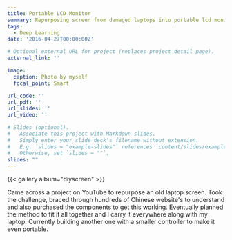 ```yaml
---
title: Portable LCD Monitor
summary: Repurposing screen from damaged laptops into portable lcd monitors 
tags:
  - Deep Learning
date: '2016-04-27T00:00:00Z'

# Optional external URL for project (replaces project detail page).
external_link: ''

image:
  caption: Photo by myself
  focal_point: Smart

url_code: ''
url_pdf: ''
url_slides: ''
url_video: ''

# Slides (optional).
#   Associate this project with Markdown slides.
#   Simply enter your slide deck's filename without extension.
#   E.g. `slides = "example-slides"` references `content/slides/example-slides.md`.
#   Otherwise, set `slides = ""`.
slides: ""
---
```


{{< gallery album="diyscreen" >}}

Came across a project on YouTube to repurpose an old laptop screen. Took the challenge, braced through hundreds of Chinese website's to understand and also purchased the components to get this working. Eventually planned the method to fit it all together and I carry it everywhere along with my laptop. Currently building another one with a smaller controller to make it even portable.